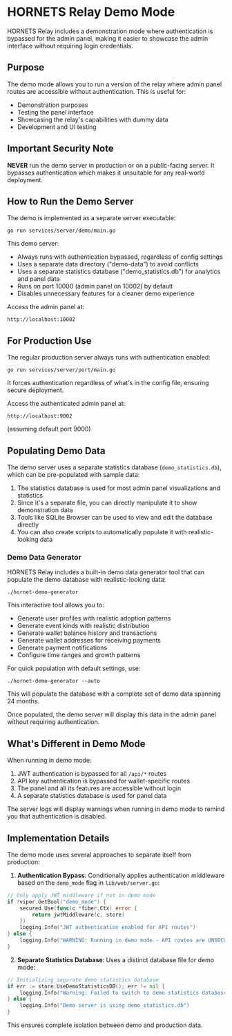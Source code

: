 # HORNETS Relay Demo Mode

HORNETS Relay includes a demonstration mode where authentication is bypassed for the admin panel, making it easier to showcase the admin interface without requiring login credentials.

## Purpose

The demo mode allows you to run a version of the relay where admin panel routes are accessible without authentication. This is useful for:

- Demonstration purposes
- Testing the panel interface
- Showcasing the relay's capabilities with dummy data
- Development and UI testing

## Important Security Note

**NEVER** run the demo server in production or on a public-facing server. It bypasses authentication which makes it unsuitable for any real-world deployment.

## How to Run the Demo Server

The demo is implemented as a separate server executable:

```
go run services/server/demo/main.go
```

This demo server:
- Always runs with authentication bypassed, regardless of config settings
- Uses a separate data directory ("demo-data") to avoid conflicts
- Uses a separate statistics database ("demo_statistics.db") for analytics and panel data
- Runs on port 10000 (admin panel on 10002) by default
- Disables unnecessary features for a cleaner demo experience

Access the admin panel at:
```
http://localhost:10002
```

## For Production Use

The regular production server always runs with authentication enabled:

```
go run services/server/port/main.go
```

It forces authentication regardless of what's in the config file, ensuring secure deployment.

Access the authenticated admin panel at:
```
http://localhost:9002
```
(assuming default port 9000)

## Populating Demo Data

The demo server uses a separate statistics database (`demo_statistics.db`), which can be pre-populated with sample data:

1. The statistics database is used for most admin panel visualizations and statistics
2. Since it's a separate file, you can directly manipulate it to show demonstration data
3. Tools like SQLite Browser can be used to view and edit the database directly
4. You can also create scripts to automatically populate it with realistic-looking data

### Demo Data Generator

HORNETS Relay includes a built-in demo data generator tool that can populate the demo database with realistic-looking data:

```
./hornet-demo-generator
```

This interactive tool allows you to:
- Generate user profiles with realistic adoption patterns
- Generate event kinds with realistic distribution
- Generate wallet balance history and transactions
- Generate wallet addresses for receiving payments
- Generate payment notifications
- Configure time ranges and growth patterns

For quick population with default settings, use:

```
./hornet-demo-generator --auto
```

This will populate the database with a complete set of demo data spanning 24 months.

Once populated, the demo server will display this data in the admin panel without requiring authentication.

## What's Different in Demo Mode

When running in demo mode:

1. JWT authentication is bypassed for all `/api/*` routes
2. API key authentication is bypassed for wallet-specific routes 
3. The panel and all its features are accessible without login
4. A separate statistics database is used for panel data

The server logs will display warnings when running in demo mode to remind you that authentication is disabled.

## Implementation Details

The demo mode uses several approaches to separate itself from production:

1. **Authentication Bypass**: Conditionally applies authentication middleware based on the `demo_mode` flag in `lib/web/server.go`:

```go
// Only apply JWT middleware if not in demo mode
if !viper.GetBool("demo_mode") {
    secured.Use(func(c *fiber.Ctx) error {
        return jwtMiddleware(c, store)
    })
    logging.Info("JWT authentication enabled for API routes")
} else {
    logging.Info("WARNING: Running in demo mode - API routes are UNSECURED!")
}
```

2. **Separate Statistics Database**: Uses a distinct database file for demo mode:

```go
// Initializing separate demo statistics database
if err := store.UseDemoStatisticsDB(); err != nil {
    logging.Info("Warning: Failed to switch to demo statistics database: %v", err)
} else {
    logging.Info("Demo server is using demo_statistics.db")
}
```

This ensures complete isolation between demo and production data.
